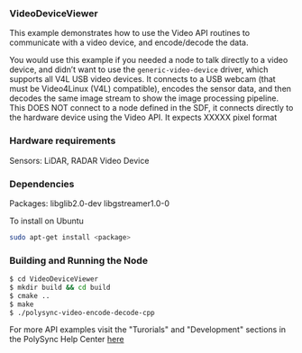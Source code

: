 ### VideoDeviceViewer

This example demonstrates how to use the Video API routines to communicate with a video device, and encode/decode the data.

You would use this example if you needed a node to talk directly to a video device, and didn’t want to use the `generic-video-device` driver, which supports all V4L USB video devices.
It connects to a USB webcam (that must be Video4Linux (V4L) compatible), encodes the sensor data, and then decodes the same image stream to show the image processing pipeline.
This DOES NOT connect to a node defined in the SDF, it connects directly to the hardware device using the Video API.
It expects XXXXX pixel format

### Hardware requirements

Sensors: LiDAR, RADAR
Video Device

### Dependencies

Packages: libglib2.0-dev libgstreamer1.0-0

To install on Ubuntu

```bash
sudo apt-get install <package>
```

### Building and Running the Node

```bash
$ cd VideoDeviceViewer 
$ mkdir build && cd build
$ cmake ..
$ make
$ ./polysync-video-encode-decode-cpp
```

For more API examples visit the "Turorials" and "Development" sections in the PolySync Help Center [here](https://help.polysync.io/articles/)